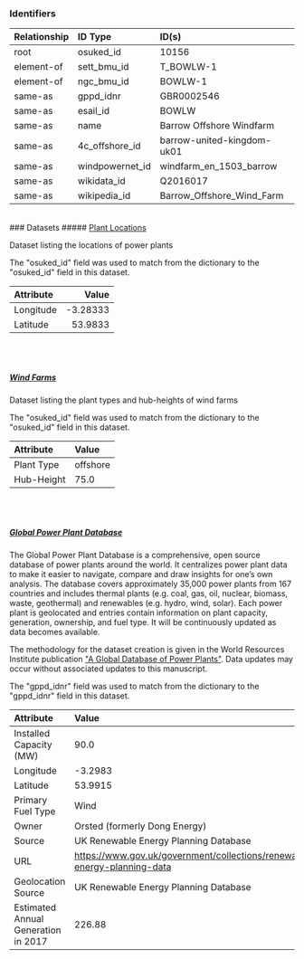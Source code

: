 ### Identifiers

| Relationship   | ID Type         | ID(s)                      |
|:---------------|:----------------|:---------------------------|
| root           | osuked_id       | 10156                      |
| element-of     | sett_bmu_id     | T_BOWLW-1                  |
| element-of     | ngc_bmu_id      | BOWLW-1                    |
| same-as        | gppd_idnr       | GBR0002546                 |
| same-as        | esail_id        | BOWLW                      |
| same-as        | name            | Barrow Offshore Windfarm   |
| same-as        | 4c_offshore_id  | barrow-united-kingdom-uk01 |
| same-as        | windpowernet_id | windfarm_en_1503_barrow    |
| same-as        | wikidata_id     | Q2016017                   |
| same-as        | wikipedia_id    | Barrow_Offshore_Wind_Farm  |

<br>
### Datasets
##### <a href="https://raw.githubusercontent.com/OSUKED/Dictionary-Datasets/main/datasets/plant-locations/datapackage.json">Plant Locations</a>

Dataset listing the locations of power plants

The "osuked_id" field was used to match from the dictionary to the "osuked_id" field in this dataset.

| Attribute   |    Value |
|:------------|---------:|
| Longitude   | -3.28333 |
| Latitude    | 53.9833  |

<br><br>
##### <a href="https://raw.githubusercontent.com/OSUKED/Dictionary-Datasets/main/datasets/wind-farms/datapackage.json">Wind Farms</a>

Dataset listing the plant types and hub-heights of wind farms

The "osuked_id" field was used to match from the dictionary to the "osuked_id" field in this dataset.

| Attribute   | Value    |
|:------------|:---------|
| Plant Type  | offshore |
| Hub-Height  | 75.0     |

<br><br>
##### <a href="https://raw.githubusercontent.com/OSUKED/Dictionary-Datasets/main/datasets/global-power-plant-database/datapackage.json">Global Power Plant Database</a>

The Global Power Plant Database is a comprehensive, open source database of power plants around the world. It centralizes power plant data to make it easier to navigate, compare and draw insights for one’s own analysis. The database covers approximately 35,000 power plants from 167 countries and includes thermal plants (e.g. coal, gas, oil, nuclear, biomass, waste, geothermal) and renewables (e.g. hydro, wind, solar). Each power plant is geolocated and entries contain information on plant capacity, generation, ownership, and fuel type. It will be continuously updated as data becomes available. 

The methodology for the dataset creation is given in the World Resources Institute publication ["A Global Database of Power Plants"](https://www.wri.org/research/global-database-power-plants). Data updates may occur without associated updates to this manuscript.

The "gppd_idnr" field was used to match from the dictionary to the "gppd_idnr" field in this dataset.

| Attribute                           | Value                                                                    |
|:------------------------------------|:-------------------------------------------------------------------------|
| Installed Capacity (MW)             | 90.0                                                                     |
| Longitude                           | -3.2983                                                                  |
| Latitude                            | 53.9915                                                                  |
| Primary Fuel Type                   | Wind                                                                     |
| Owner                               | Orsted (formerly Dong Energy)                                            |
| Source                              | UK Renewable Energy Planning Database                                    |
| URL                                 | https://www.gov.uk/government/collections/renewable-energy-planning-data |
| Geolocation Source                  | UK Renewable Energy Planning Database                                    |
| Estimated Annual Generation in 2017 | 226.88                                                                   |
